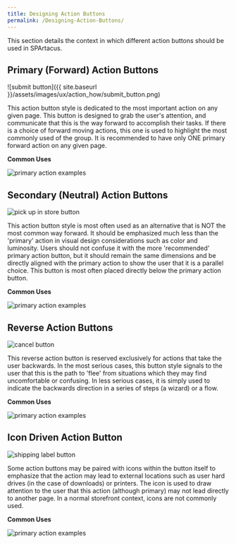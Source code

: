 ```yaml
---
title: Designing Action Buttons
permalink: /Designing-Action-Buttons/
---
```


This section details the context in which different action buttons should be used in SPArtacus.

## Primary (Forward) Action Buttons

![submit button]({{ site.baseurl }}/assets/images/ux/action_how/submit_button.png)

This action button style is dedicated to the most important action on any given page.
This button is designed to grab the user's attention, and communicate that this is the way forward to accomplish their tasks.
If there is a choice of forward moving actions, this one is used to highlight the most commonly used of the group.
It is recommended to have only ONE primary forward action on any given page.

**Common Uses**

![primary action examples](assets/ux/action_how/primary_action_examples.png)




## Secondary (Neutral) Action Buttons

![pick up in store button](assets/ux/action_how/pickup_in_store_button.png)

This action button style is most often used as an alternative that is NOT the most common way forward.
It should be emphasized much less than the 'primary' action in visual design considerations such as color and luminosity.
Users should not confuse it with the more 'recommended' primary action button, but it should remain the same dimensions and be directly aligned with the primary action to show the user that it is a parallel choice.
This button is most often placed directly below the primary action button.

**Common Uses**

![primary action examples](assets/ux/action_how/secondary_action_examples.png)

## Reverse Action Buttons

![cancel button](assets/ux/action_how/cancel_button.png)

This reverse action button is reserved exclusively for actions that take the user backwards. 
In the most serious cases, this button style signals to the user that this is the path to 'flee' from situations which they may find uncomfortable or confusing. In less serious cases, it is simply used to indicate the backwards direction in a series of steps (a wizard) or a flow.

**Common Uses**

![primary action examples](assets/ux/action_how/reverse_action_examples.png)




## Icon Driven Action Button

![shipping label button](assets/ux/action_how/shipping_label_button.png)

Some action buttons may be paired with icons within the button itself to emphasize that the action may lead to external locations such as user hard drives (in the case of downloads) or printers. The icon is used to draw attention to the user that this action (although primary) may not lead directly to another page. In a normal storefront context, icons are not commonly used.

**Common Uses**

![primary action examples](assets/ux/action_how/icon_driven_action_button_examples.png)


